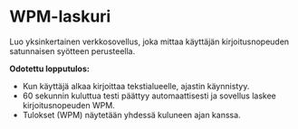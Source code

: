# WPM-laskuri

Luo yksinkertainen verkkosovellus, joka mittaa käyttäjän kirjoitusnopeuden satunnaisen syötteen perusteella.

**Odotettu lopputulos:**

- Kun käyttäjä alkaa kirjoittaa tekstialueelle, ajastin käynnistyy.
- 60 sekunnin kuluttua testi päättyy automaattisesti ja sovellus laskee kirjoitusnopeuden WPM.
- Tulokset (WPM) näytetään yhdessä kuluneen ajan kanssa.
